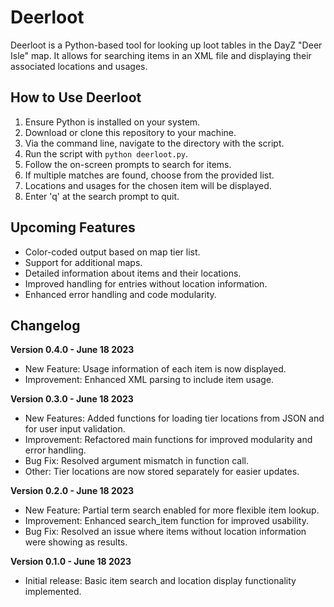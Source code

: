 # Deerloot

Deerloot is a Python-based tool for looking up loot tables in the DayZ "Deer Isle" map. It allows for searching items in an XML file and displaying their associated locations and usages.

## How to Use Deerloot

1. Ensure Python is installed on your system.
2. Download or clone this repository to your machine.
3. Via the command line, navigate to the directory with the script.
4. Run the script with `python deerloot.py`.
5. Follow the on-screen prompts to search for items.
6. If multiple matches are found, choose from the provided list.
7. Locations and usages for the chosen item will be displayed.
8. Enter 'q' at the search prompt to quit.

## Upcoming Features

- Color-coded output based on map tier list.
- Support for additional maps.
- Detailed information about items and their locations.
- Improved handling for entries without location information.
- Enhanced error handling and code modularity.

## Changelog

**Version 0.4.0 - June 18 2023**
- New Feature: Usage information of each item is now displayed.
- Improvement: Enhanced XML parsing to include item usage.

**Version 0.3.0 - June 18 2023**
- New Features: Added functions for loading tier locations from JSON and for user input validation.
- Improvement: Refactored main functions for improved modularity and error handling.
- Bug Fix: Resolved argument mismatch in function call.
- Other: Tier locations are now stored separately for easier updates.

**Version 0.2.0 - June 18 2023**
- New Feature: Partial term search enabled for more flexible item lookup.
- Improvement: Enhanced search_item function for improved usability.
- Bug Fix: Resolved an issue where items without location information were showing as results.

**Version 0.1.0 - June 18 2023**
- Initial release: Basic item search and location display functionality implemented.
